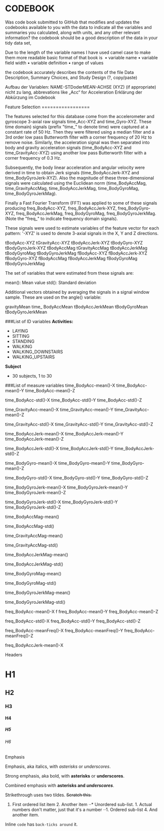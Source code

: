 CODEBOOK
========


Was code book submitted to GitHub that modifies and updates the
codebooks available to you with the data to indicate all the variables
and summaries you calculated, along with units, and any other relevant
information? the codebook should be a good description of the data in
your tidy data set,

 Due to the length of the variable names I
have used camel case to make them more readable basic format of that
book is  •	variable name •	variable field width •	variable
definition •	range of values

the codebook accurately describes the contents of the file Data
Description, Summary Choices, and Study Design (?, copy/paste)

Aufbau der Variablen: NAME-STDoderMEAN-ACHSE (XYZ) (if appropriate)
nicht zu lang, abbrevations like „Acc“ for Acceleration Erklärung der
Abkürzung im Codebook



Feature Selection =================

The features selected for this database come from the accelerometer and
gyroscope 3-axial raw signals time_Acc-XYZ and time_Gyro-XYZ. These time domain)
signals (prefix "time_" to denote time) were captured at a constant rate of
50 Hz. Then they were filtered using a median filter and a 3rd order low
pass Butterworth filter with a corner frequency of 20 Hz to remove
noise. Similarly, the acceleration signal was then separated into body
and gravity acceleration signals (time_BodyAcc-XYZ and time_GravityAcc-XYZ)
using another low pass Butterworth filter with a corner frequency of 0.3
Hz.

Subsequently, the body linear acceleration and angular velocity were
derived in time to obtain Jerk signals (time_BodyAccJerk-XYZ and
time_BodyGyroJerk-XYZ). Also the magnitude of these three-dimensional
signals were calculated using the Euclidean norm (time_BodyAccMag,
time_GravityAccMag, time_BodyAccJerkMag, time_BodyGyroMag, time_BodyGyroJerkMag).

Finally a Fast Fourier Transform (FFT) was applied to some of these
signals producing freq_BodyAcc-XYZ, freq_BodyAccJerk-XYZ, freq_BodyGyro-XYZ,
freq_BodyAccJerkMag, freq_BodyGyroMag, freq_BodyGyroJerkMag. (Note the "freq_" to
indicate frequency domain signals).

These signals were used to estimate variables of the feature vector for
each pattern: '-XYZ' is used to denote 3-axial signals in the X, Y and Z
directions.

tBodyAcc-XYZ tGravityAcc-XYZ tBodyAccJerk-XYZ tBodyGyro-XYZ
tBodyGyroJerk-XYZ tBodyAccMag tGravityAccMag tBodyAccJerkMag
tBodyGyroMag tBodyGyroJerkMag fBodyAcc-XYZ fBodyAccJerk-XYZ
fBodyGyro-XYZ fBodyAccMag fBodyAccJerkMag fBodyGyroMag fBodyGyroJerkMag

The set of variables that were estimated from these signals are:

mean(): Mean 
value std(): Standard deviation


Additional vectors obtained by averaging the signals in a signal window
sample. These are used on the angle() variable:

gravityMean 
time_ BodyAccMean tBodyAccJerkMean tBodyGyroMean
tBodyGyroJerkMean



###List of ID variables 
**Activities:**
- LAYING
- SITTING
- STANDING
- WALKING
- WALKING_DOWNSTAIRS
- WALKING_UPSTAIRS

**Subject**
- 30 subjects, 1 to 30


###List of measure variables 
time_BodyAcc-mean()-X 
time_BodyAcc-mean()-Y
time_BodyAcc-mean()-Z 

time_BodyAcc-std()-X 
time_BodyAcc-std()-Y
time_BodyAcc-std()-Z 

time_GravityAcc-mean()-X 
time_GravityAcc-mean()-Y
time_GravityAcc-mean()-Z 

time_GravityAcc-std()-X 
time_GravityAcc-std()-Y
time_GravityAcc-std()-Z 

time_BodyAccJerk-mean()-X
time_BodyAccJerk-mean()-Y 
time_BodyAccJerk-mean()-Z

time_BodyAccJerk-std()-X 
time_BodyAccJerk-std()-Y
time_BodyAccJerk-std()-Z 

time_BodyGyro-mean()-X 
time_BodyGyro-mean()-Y
time_BodyGyro-mean()-Z 

time_BodyGyro-std()-X 
time_BodyGyro-std()-Y
time_BodyGyro-std()-Z 

time_BodyGyroJerk-mean()-X
time_BodyGyroJerk-mean()-Y 
time_BodyGyroJerk-mean()-Z

time_BodyGyroJerk-std()-X 
time_BodyGyroJerk-std()-Y
time_BodyGyroJerk-std()-Z 

time_BodyAccMag-mean() 

time_BodyAccMag-std()

time_GravityAccMag-mean() 

time_GravityAccMag-std()

time_BodyAccJerkMag-mean() 

time_BodyAccJerkMag-std()

time_BodyGyroMag-mean() 

time_BodyGyroMag-std()

time_BodyGyroJerkMag-mean() 

time_BodyGyroJerkMag-std()

freq_BodyAcc-mean()-X f
freq_BodyAcc-mean()-Y 
freq_BodyAcc-mean()-Z

freq_BodyAcc-std()-X 
freq_BodyAcc-std()-Y 
freq_BodyAcc-std()-Z

freq_BodyAcc-meanFreq()-X 
freq_BodyAcc-meanFreq()-Y
freq_BodyAcc-meanFreq()-Z 

freq_BodyAccJerk-mean()-X





Headers

# H1
## H2
### H3
#### H4
##### H5
###### H6
###### 
###### 
Emphasis

Emphasis, aka italics, with *asterisks* or _underscores_.

Strong emphasis, aka bold, with **asterisks** or __underscores__.

Combined emphasis with **asterisks and _underscores_**.

Strikethrough uses two tildes. ~~Scratch this.~~


1. First ordered list item 2. Another item ⋅⋅* Unordered sub-list. 1.
Actual numbers don't matter, just that it's a number ⋅⋅1. Ordered
sub-list 4. And another item.

Inline `code` has `back-ticks around` it.
